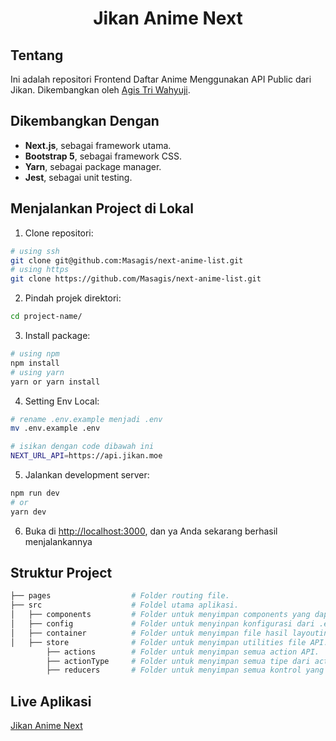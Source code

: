 <!-- PROJECT Name -->
<h1 align="center" style="border-bottom: none;">Jikan Anime Next</h1>

## Tentang

Ini adalah repositori Frontend Daftar Anime Menggunakan API Public dari Jikan. Dikembangkan oleh [Agis Tri Wahyuji](https://github.com/Masagis).

## Dikembangkan Dengan

- **Next.js**, sebagai framework utama.
- **Bootstrap 5**, sebagai framework CSS.
- **Yarn**, sebagai package manager.
- **Jest**, sebagai unit testing.

## Menjalankan Project di Lokal

1. Clone repositori:

```bash
# using ssh
git clone git@github.com:Masagis/next-anime-list.git
# using https
git clone https://github.com/Masagis/next-anime-list.git
```

2. Pindah projek direktori:

```bash
cd project-name/
```

3. Install package:

```bash
# using npm
npm install
# using yarn
yarn or yarn install
```

4. Setting Env Local:

```bash
# rename .env.example menjadi .env
mv .env.example .env

# isikan dengan code dibawah ini
NEXT_URL_API=https://api.jikan.moe
```

5. Jalankan development server:

```bash
npm run dev
# or
yarn dev
```

6. Buka di [http://localhost:3000](http://localhost:3000), dan ya Anda sekarang berhasil menjalankannya

## Struktur Project

```bash
├── pages                  # Folder routing file.
├── src                    # Foldel utama aplikasi.
│   ├── components         # Folder untuk menyimpan components yang dapat digunakan kembali.
│   ├── config             # Folder untuk menyinpan konfigurasi dari .env lokal.
│   ├── container          # Folder untuk menyimpan file hasil layouting.
│   ├── store              # Folder untuk menyimpan utilities file API.
        ├── actions        # Folder untuk menyimpan semua action API.
        ├── actionType     # Folder untuk menyimpan semua tipe dari action yang digunakan.
        ├── reducers       # Folder untuk menyimpan semua kontrol yang dapat di gunakan oleh action tertentu.
```

## Live Aplikasi

[Jikan Anime Next](https://jikan-anime-next.vercel.app)
